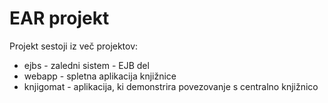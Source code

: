 # EAR projekt

Projekt sestoji iz več projektov:

- ejbs - zaledni sistem - EJB del
- webapp - spletna aplikacija knjižnice
- knjigomat - aplikacija, ki demonstrira povezovanje s centralno knjižnico